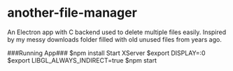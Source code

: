 # another-file-manager
An Electron app with C backend used to delete multiple files easily. Inspired by my messy downloads folder filled with old unused files from years ago.

###Running App###
$npm install
Start XServer
$export DISPLAY=:0
$export LIBGL_ALWAYS_INDIRECT=true
$npm start